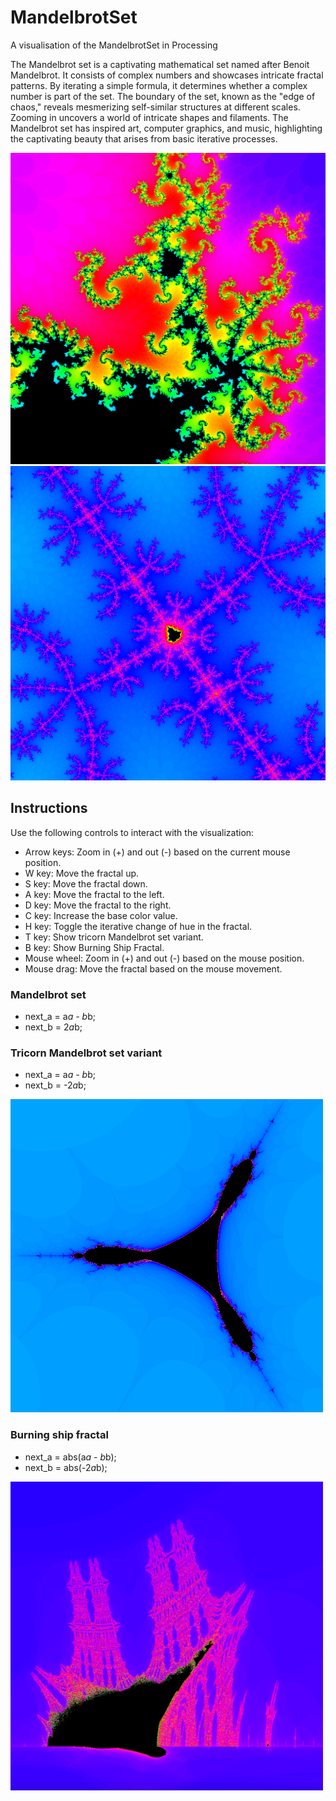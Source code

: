 # MandelbrotSet
A visualisation of the MandelbrotSet in Processing

The Mandelbrot set is a captivating mathematical set named after Benoit Mandelbrot. It consists of complex numbers and showcases intricate fractal patterns. By iterating a simple formula, it determines whether a complex number is part of the set. The boundary of the set, known as the "edge of chaos," reveals mesmerizing self-similar structures at different scales. Zooming in uncovers a world of intricate shapes and filaments. The Mandelbrot set has inspired art, computer graphics, and music, highlighting the captivating beauty that arises from basic iterative processes.

<img src="https://github.com/F-O-N-S-E-C-A/MandelbrotSet/blob/main/image.png" width="800">
<img src="https://github.com/F-O-N-S-E-C-A/MandelbrotSet/blob/main/img_pattern_1.png" width="800">


## Instructions
Use the following controls to interact with the visualization:

- Arrow keys: Zoom in (+) and out (-) based on the current mouse position.
- W key: Move the fractal up.
- S key: Move the fractal down.
- A key: Move the fractal to the left.
- D key: Move the fractal to the right.
- C key: Increase the base color value.
- H key: Toggle the iterative change of hue in the fractal.
- T key: Show tricorn Mandelbrot set variant.
- B key: Show Burning Ship Fractal.
- Mouse wheel: Zoom in (+) and out (-) based on the mouse position.
- Mouse drag: Move the fractal based on the mouse movement.

### Mandelbrot set

- next_a = a*a - b*b;
- next_b = 2*a*b;


### Tricorn Mandelbrot set variant 

- next_a = a*a - b*b;
- next_b = -2*a*b;

<img src="https://github.com/F-O-N-S-E-C-A/MandelbrotSet/blob/main/img_tricorn.png" width="500">


### Burning ship fractal

- next_a = abs(a*a - b*b);
- next_b = abs(-2*a*b);

<img src="https://github.com/F-O-N-S-E-C-A/MandelbrotSet/blob/main/burning_ship.png" width="500">
